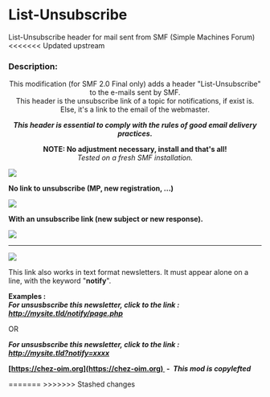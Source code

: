 # List-Unsubscribe
List-Unsubscribe header for mail sent from SMF (Simple Machines Forum)
<<<<<<< Updated upstream

<div id="descript">

### Description:

<div align="center">

This modification (for SMF 2.0 Final only) adds a header "List-Unsubscribe" to the e-mails sent by SMF.  
This header is the unsubscribe link of a topic for notifications, if exist is. Else, it's a link to the email of the webmaster.  

**_This header is essential to comply with the rules of good email delivery practices._**  

**NOTE: No adjustment necessary, install and that's all!**  
_Tested on a fresh SMF installation._  
</div>

![](https://i.imgur.com/5e2qvzE.png)  

<span class="bbc_u">**No link to unsubscribe (MP, new registration, ...)**</span>  

![](https://i.imgur.com/8MzVi2I.png)  

<span class="bbc_u">**With an unsubscribe link (new subject or new response).**</span>  

![](https://i.imgur.com/xidrSlW.png)  

* * *

![](https://i.imgur.com/DM93QfE.png)  

This link also works in text format newsletters. It must appear alone on a line, with the keyword "**notify**".  

**Examples :**  
_**For unsusbscribe this newsletter, click to the link :  
http://mysite.tld/notify/page.php**_  

OR  

_**For unsusbscribe this newsletter, click to the link :  
http://mysite.tld?notify=xxxx**_  

**[https://chez-oim.org](https://chez-oim.org)  -  _This mod is copylefted_**  
</div>
=======
>>>>>>> Stashed changes
